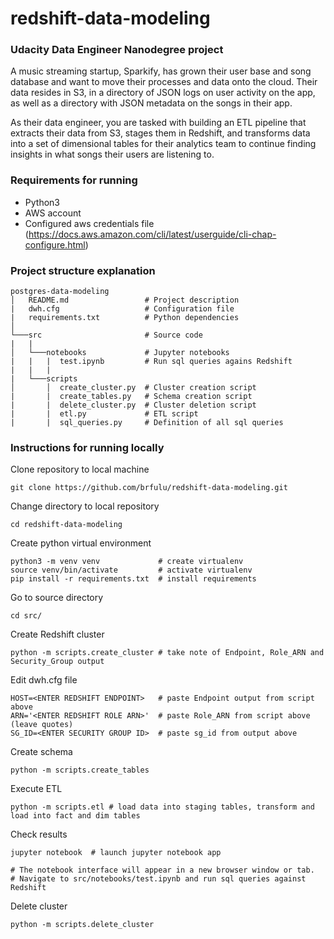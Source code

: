 # redshift-data-modeling
### Udacity Data Engineer Nanodegree project
A music streaming startup, Sparkify, has grown their user base and song database and want to move their processes and data onto the cloud. Their data resides in S3, in a directory of JSON logs on user activity on the app, as well as a directory with JSON metadata on the songs in their app.

As their data engineer, you are tasked with building an ETL pipeline that extracts their data from S3, stages them in Redshift, and transforms data into a set of dimensional tables for their analytics team to continue finding insights in what songs their users are listening to. 

### Requirements for running
- Python3 
- AWS account
- Configured aws credentials file (https://docs.aws.amazon.com/cli/latest/userguide/cli-chap-configure.html)

### Project structure explanation
```
postgres-data-modeling
│   README.md                 # Project description
|   dwh.cfg                   # Configuration file
|   requirements.txt          # Python dependencies
│   
└───src                       # Source code
|   |               
│   └───notebooks             # Jupyter notebooks
|   |   |  test.ipynb         # Run sql queries agains Redshift
|   |   |
|   └───scripts
│       │  create_cluster.py  # Cluster creation script
|       |  create_tables.py   # Schema creation script
|       |  delete_cluster.py  # Cluster deletion script
|       |  etl.py             # ETL script
|       |  sql_queries.py     # Definition of all sql queries
```

### Instructions for running locally

Clone repository to local machine
```
git clone https://github.com/brfulu/redshift-data-modeling.git
```

Change directory to local repository
```
cd redshift-data-modeling
```

Create python virtual environment
```
python3 -m venv venv             # create virtualenv
source venv/bin/activate         # activate virtualenv
pip install -r requirements.txt  # install requirements
```

Go to source directory
```
cd src/
```

Create Redshift cluster
```
python -m scripts.create_cluster # take note of Endpoint, Role_ARN and Security_Group output
```

Edit dwh.cfg file
```
HOST=<ENTER REDSHIFT ENDPOINT>   # paste Endpoint output from script above
ARN='<ENTER REDSHIFT ROLE ARN>'  # paste Role_ARN from script above (leave quotes)
SG_ID=<ENTER SECURITY GROUP ID>  # paste sg_id from output above
```

Create schema
```
python -m scripts.create_tables
```

Execute ETL
```
python -m scripts.etl # load data into staging tables, transform and load into fact and dim tables
```

Check results

```
jupyter notebook  # launch jupyter notebook app

# The notebook interface will appear in a new browser window or tab.
# Navigate to src/notebooks/test.ipynb and run sql queries against Redshift
```

Delete cluster
```
python -m scripts.delete_cluster
```